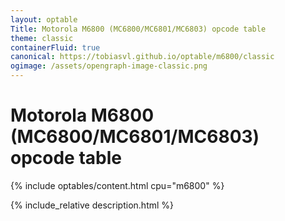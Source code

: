 ```yaml
---
layout: optable
Title: Motorola M6800 (MC6800/MC6801/MC6803) opcode table
theme: classic
containerFluid: true
canonical: https://tobiasvl.github.io/optable/m6800/classic
ogimage: /assets/opengraph-image-classic.png
---
```


<h1>Motorola M6800 (MC6800/<span class="variant">MC6801/MC6803</span>) opcode table<!-- (<a href="{{ "/Opcodes.json" | relative_url }}">JSON</a>)--></h1>

{% include optables/content.html cpu="m6800" %}

{% include_relative description.html %}
